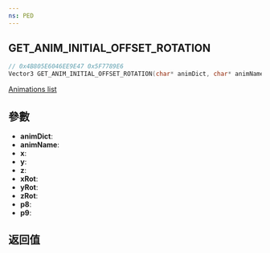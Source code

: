 ```yaml
---
ns: PED
---
```

## GET_ANIM_INITIAL_OFFSET_ROTATION

```c
// 0x4B805E6046EE9E47 0x5F7789E6
Vector3 GET_ANIM_INITIAL_OFFSET_ROTATION(char* animDict, char* animName, float x, float y, float z, float xRot, float yRot, float zRot, float p8, int p9);
```

[Animations list](https://alexguirre.github.io/animations-list/)

## 參數
* **animDict**: 
* **animName**: 
* **x**: 
* **y**: 
* **z**: 
* **xRot**: 
* **yRot**: 
* **zRot**: 
* **p8**: 
* **p9**: 

## 返回值
